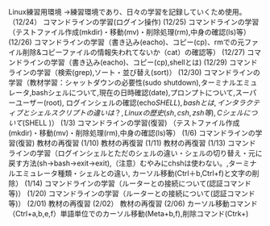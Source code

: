 Linux練習用環境
→練習環境であり、日々の学習を記録していくため使用。
（12/24）
コマンドラインの学習(ログイン操作)
 (12/25)
コマンドラインの学習（テストファイル作成(mkdir)・移動(mv)・削除処理(rm),中身の確認(ls)等）
 (12/26)
コマンドラインの学習（書き込み(eacho)、コピー(cp)、rmでの元ファイル削除&コピーファイルの情報失われてないか（cat）の確認等）
 (12/27)
コマンドラインの学習（書き込み(eacho)、コピー(cp),shellとは)
(12/29)
コマンドラインの学習（検索(grep),ソート・並び替え(sort)）
(12/30)
コマンドラインの学習（教材学習：シャットダウンの必要性(sudo shutdown),ターミナルエミュレータ,bashシェルについて,現在の日時確認(date),プロンプトについて,スーパーユーザー(root),
ログインシェルの確認(echo$SHELL),bashとは,インタラクティブとシェルスクリプトの違いは？,Linuxの歴史(sh,csh,zsh等),Cシェルについて(% echo$SHELL )）
(1/3)
コマンドラインの学習(復習)
（テストファイル作成(mkdir)・移動(mv)・削除処理(rm),中身の確認(ls)等）
(1/6)
コマンドラインの学習(復習)
教材の再復習
(1/10)
教材の再復習
(1/11)
教材の再復習
(1/13)
コマンドラインの学習（ログインシェルとただのシェルの違い・シェルの切り替え・元に戻す方法(sh→bash→exit→exit),（注意）むやみにchshは使わない。,ターミナルエミュレータ種類・シェルとの違い,
カーソル移動(Ctrl＋b,Ctrl+f)と文字の削除）
(1/14)
コマンドラインの学習（ルーターとの接続について(認証コマンド等)）
(1/20)
コマンドラインの学習（ルーターとの接続について(認証コマンド等)）
(2/01)
教材の再復習
(2/02）
教材の再復習
(2/06)
カーソル移動コマンド（Ctrl+a,b,e,f）単語単位でのカーソル移動(Meta+b,f),削除コマンド(Ctrk+)
